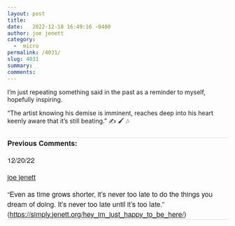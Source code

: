 ```yaml
---
layout: post
title:  
date:   2022-12-18 16:49:16 -0400
author: joe jenett
category:
  -  micro
permalink: /4031/
slug: 4031
summary: 
comments: 
---
```

<p>I’m just repeating something said in the past as a reminder to myself, hopefully inspiring.</p>
<p>“The artist knowing his demise is imminent, reaches deep into his heart keenly aware that it’s still beating.” ✍️ 🖌️ 🎶</p>





<a style="display:none;" href="https://brid.gy/publish/mastodon"><small>(cross-posted to mastodon)</small></a>

<p style="font-family: 'Helvetica Neue',Helvetica,Arial,sans-serif;font-weight:600;font-size:16px;border-top:1px solid #ddd;margin-top:24px;">
Previous Comments:
</p>

<p style="font-family: 'Helvetica Neue',Helvetica,Arial,sans-serif;font-weight:500;font-size:16px;">12/20/22</p>
<p style="font-family: 'Helvetica Neue',Helvetica,Arial,sans-serif;font-size:16px;"><a href="https://iwebthings.joejenett.com/">joe jenett</a></p>
<p style="font-family: 'Helvetica Neue',Helvetica,Arial,sans-serif;font-size:16px;border-bottom:1px solid #ddd;">“Even as time grows shorter, it’s never too late to do the things you dream of doing. It’s never too late until it’s too late.” (<a href="https://simply.jenett.org/hey_im_just_happy_to_be_here">https://simply.jenett.org/hey_im_just_happy_to_be_here/</a>) </p>
